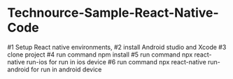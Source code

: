# Technource-Sample-React-Native-Code

#1 Setup React native environments, 
#2 install Android studio and Xcode
#3 clone project
#4 run command npm install
#5 run command npx react-native run-ios for run in ios device
#6 run command npx react-native run-android for run in android device
